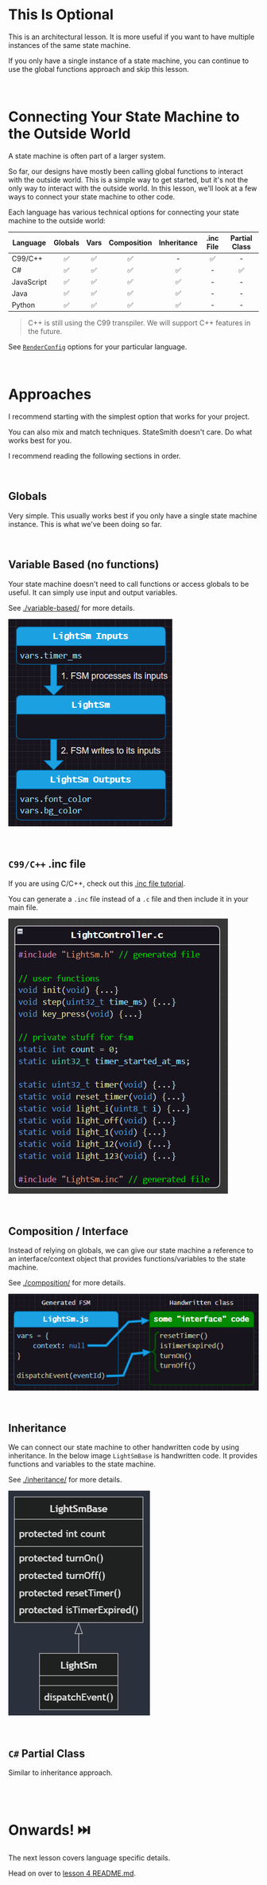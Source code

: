 # This Is Optional
This is an architectural lesson. It is more useful if you want to have multiple instances of the same state machine.

If you only have a single instance of a state machine, you can continue to use the global functions approach and skip this lesson.


<br>


# Connecting Your State Machine to the Outside World
A state machine is often part of a larger system.

So far, our designs have mostly been calling global functions to interact with the outside world. This is a simple way to get started, but it's not the only way to interact with the outside world. In this lesson, we'll look at a few ways to connect your state machine to other code.

Each language has various technical options for connecting your state machine to the outside world:

| Language   | Globals | Vars | Composition | Inheritance | .inc File | Partial Class |
| ---------- |:-------:|:----:|:-----------:|:-----------:|:---------:|:-------------:|
| C99/C++    | ✅      | ✅   | ✅          | -          | ✅        | -            |
| C#         | ✅      | ✅   | ✅          | ✅          | -        | ✅            |
| JavaScript | ✅      | ✅   | ✅          | ✅          | -        | -            |
| Java       | ✅      | ✅   | ✅          | ✅          | -        | -            |
| Python     | ✅      | ✅   | ✅          | ✅          | -        | -            |

> C++ is still using the C99 transpiler. We will support C++ features in the future.

See [`RenderConfig`](https://github.com/StateSmith/StateSmith/blob/main/docs/settings.md) options for your particular language.

<br>

# Approaches
I recommend starting with the simplest option that works for your project.

You can also mix and match techniques. StateSmith doesn't care. Do what works best for you.

I recommend reading the following sections in order.




<br>

## Globals
Very simple. This usually works best if you only have a single state machine instance. This is what we've been doing so far.




<br>

## Variable Based (no functions)
Your state machine doesn't need to call functions or access globals to be useful. It can simply use input and output variables.

See [./variable-based/](./variable-based/README.md) for more details.

![](docs/var-based.png)



<br>

## `C99/C++` .inc file
If you are using C/C++, check out this [.inc file tutorial](https://github.com/StateSmith/StateSmith-examples/tree/main/c-include-sm-basic-2-plantuml-tutorial).

You can generate a `.inc` file instead of a `.c` file and then include it in your main file.

![](docs/inc-file.png)



<br>

## Composition / Interface
Instead of relying on globals, we can give our state machine a reference to an interface/context object that provides functions/variables to the state machine.

See [./composition/](./composition/README.md) for more details.

![](docs/composition.png)

<!-- 
When compared to inheritance:

Pros:
- works for any language
- easy to test

Cons:
- a bit more work to wire up
- may require more typing (depends on language) -->




<br>

## Inheritance
We can connect our state machine to other handwritten code by using inheritance. In the below image `LightSmBase` is handwritten code. It provides functions and variables to the state machine.

See [./inheritance/](./inheritance/README.md) for more details.

![](docs/inheritance.png)


<!-- When compared to composition:

Pros:
- often less work wiring stuff up

Cons:
- less flexible
- doesn't abstract/hide state machine details -->


<br>

## `C#` Partial Class
Similar to inheritance approach.



<br>
<br>

# Onwards! ⏭️
The next lesson covers language specific details.

Head on over to [lesson 4 README.md](../lesson-4/README.md).

